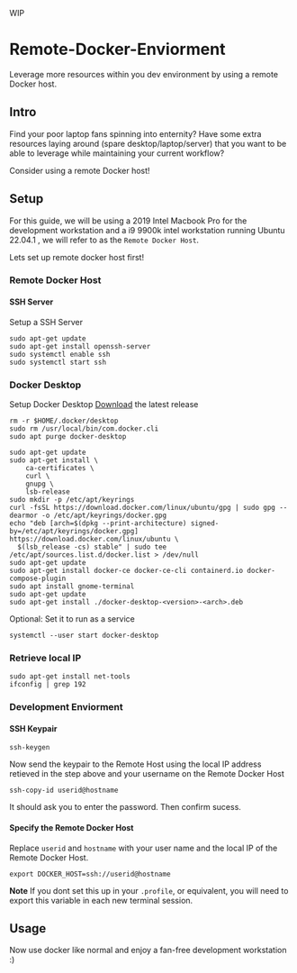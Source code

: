 WIP
# Remote-Docker-Enviorment
Leverage more resources within you dev environment by using a remote Docker host.

## Intro

Find your poor laptop fans spinning into enternity? Have some extra resources laying around (spare desktop/laptop/server) that you want to be able to leverage while maintaining your current workflow? 

Consider using a remote Docker host!


## Setup 

For this guide, we will be using a 2019 Intel Macbook Pro for the development workstation and a i9 9900k intel workstation running Ubuntu 22.04.1 , we will refer to as the `Remote Docker Host`. 


Lets set up remote docker host first!

### Remote Docker Host 

#### SSH Server

Setup a SSH Server 

```
sudo apt-get update
sudo apt-get install openssh-server
sudo systemctl enable ssh
sudo systemctl start ssh
```

### Docker Desktop

Setup Docker Desktop
[Download](https://desktop.docker.com/linux/main/amd64/docker-desktop-4.11.0-amd64.deb?utm_source=docker&utm_medium=webreferral&utm_campaign=docs-driven-download-linux-amd64) the latest release 

```
rm -r $HOME/.docker/desktop
sudo rm /usr/local/bin/com.docker.cli
sudo apt purge docker-desktop

sudo apt-get update
sudo apt-get install \
    ca-certificates \
    curl \
    gnupg \
    lsb-release
sudo mkdir -p /etc/apt/keyrings
curl -fsSL https://download.docker.com/linux/ubuntu/gpg | sudo gpg --dearmor -o /etc/apt/keyrings/docker.gpg
echo "deb [arch=$(dpkg --print-architecture) signed-by=/etc/apt/keyrings/docker.gpg] https://download.docker.com/linux/ubuntu \
  $(lsb_release -cs) stable" | sudo tee /etc/apt/sources.list.d/docker.list > /dev/null
sudo apt-get update
sudo apt-get install docker-ce docker-ce-cli containerd.io docker-compose-plugin
sudo apt install gnome-terminal
sudo apt-get update
sudo apt-get install ./docker-desktop-<version>-<arch>.deb
```

Optional: Set it to run as a service
```
systemctl --user start docker-desktop
```

### Retrieve local IP 

```
sudo apt-get install net-tools
ifconfig | grep 192
```

### Development Enviorment

#### SSH Keypair

```
ssh-keygen
```

Now send the keypair to the Remote Host using the local IP address retieved in the step above and your username on the Remote Docker Host
```
ssh-copy-id userid@hostname
```

It should ask you to enter the password. Then confirm sucess. 

#### Specify the Remote Docker Host

Replace `userid` and `hostname` with your user name and the local IP of the Remote Docker Host. 

```
export DOCKER_HOST=ssh://userid@hostname
```

**Note** If you dont set this up in your `.profile`, or equivalent, you will need to export this variable in each new terminal session.

## Usage

Now use docker like normal and enjoy a fan-free development workstation :) 


